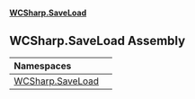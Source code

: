 #### [WCSharp\.SaveLoad](README.md 'README')

## WCSharp\.SaveLoad Assembly

| Namespaces | |
| :--- | :--- |
| [WCSharp\.SaveLoad](WCSharp.SaveLoad.md 'WCSharp\.SaveLoad') | |
